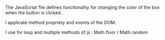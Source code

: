 The JavaScript file defines functionality for changing the color of the box when the button is clicked.

I applicate method propriety and events of the DOM.

I use for loop and multiple methods of js : Math.floor /   Math.random
